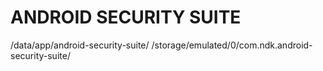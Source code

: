 # ANDROID SECURITY SUITE
/data/app/android-security-suite/
/storage/emulated/0/com.ndk.android-security-suite/

